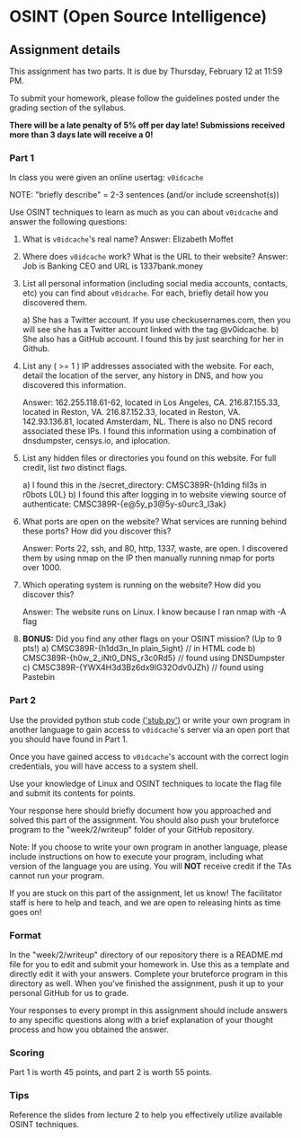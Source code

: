 OSINT (Open Source Intelligence)
======

## Assignment details

This assignment has two parts. It is due by Thursday, February 12 at 11:59 PM.

To submit your homework, please follow the guidelines posted under the grading section of the syllabus.

**There will be a late penalty of 5% off per day late! Submissions received more than 3 days late will receive a 0!**

### Part 1

In class you were given an online usertag: `v0idcache`

NOTE: "briefly describe" = 2-3 sentences (and/or include screenshot(s))

Use OSINT techniques to learn as much as you can about `v0idcache` and answer the following questions:

1. What is `v0idcache`'s real name?
   Answer: Elizabeth Moffet

2. Where does `v0idcache` work? What is the URL to their website?
   Answer: Job is Banking CEO and URL is 1337bank.money
   
3. List all personal information (including social media accounts, contacts, etc) you can find about `v0idcache`. For each, briefly detail how you discovered them.

   a) She has a Twitter account. If you use checkusernames.com, then you will see she has a Twitter account linked with the tag @v0idcache.
   b) She also has a GitHub account. I found this by just searching for her in Github.
   
4. List any ( >= 1 ) IP addresses associated with the website. For each, detail the location of the server, any history in DNS, and how you discovered this information.

   Answer: 162.255.118.61-62, located in Los Angeles, CA. 216.87.155.33, located in Reston, VA. 216.87.152.33, located in Reston, VA. 142.93.136.81, located Amsterdam, NL. There is also no DNS record associated these IPs. I found this information using a combination of dnsdumpster, censys.io, and iplocation.

5. List any hidden files or directories you found on this website. For full credit, list *two* distinct flags.

   a) I found this in the /secret_directory: CMSC389R-{h1ding fil3s in r0bots L0L}
   b) I found this after logging in to website viewing source of authenticate: CMSC389R-{e@5y_p3@5y-s0urc3_l3ak}

6. What ports are open on the website? What services are running behind these ports? How did you discover this?

   Answer: Ports 22, ssh, and 80, http, 1337, waste, are open. I discovered them by using nmap on the IP then manually running nmap for ports over 1000.

7. Which operating system is running on the website? How did you discover this?

   Answer: The website runs on Linux. I know because I ran nmap with -A flag

8. **BONUS:** Did you find any other flags on your OSINT mission? (Up to 9 pts!)
   a) CMSC389R-{h1dd3n_ln plain_5ight} // in HTML code
   b) CMSC389R-{h0w_2_iNt0_DNS_r3c0Rd5} // found using DNSDumpster
   c) CMSC389R-{YWX4H3d3Bz6dx9lG32Odv0JZh} // found using Pastebin


### Part 2

Use the provided python stub code [('stub.py')](stub.py) or write your own program in another language to gain access to `v0idcache`'s server via an open port that you should have found in Part 1.

Once you have gained access to `v0idcache`'s account with the correct login credentials, you will have access to a system shell.

Use your knowledge of Linux and OSINT techniques to locate the flag file and submit its contents for points.

Your response here should briefly document how you approached and solved this part of the assignment. You should also push your bruteforce program to the "week/2/writeup" folder of your GitHub repository.

Note: If you choose to write your own program in another language, please include instructions on how to execute your program, including what version of the language you are using. You will **NOT** receive credit if the TAs cannot run your program.

If you are stuck on this part of the assignment, let us know! The facilitator staff is here to help and teach, and we are open to releasing hints as time goes on!

### Format
In the "week/2/writeup" directory of our repository there is a README.md file for you to edit and submit your homework in. Use this as a template and directly edit it with your answers. Complete your bruteforce program in this directory as well. When you've finished the assignment, push it up to your personal GitHub for us to grade.

Your responses to every prompt in this assignment should include answers to any specific questions along with a brief explanation of your thought process and how you obtained the answer.

### Scoring

Part 1 is worth 45 points, and part 2 is worth 55 points.

### Tips

Reference the slides from lecture 2 to help you effectively utilize available OSINT techniques.

